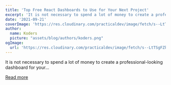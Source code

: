 ```yaml
---
title: 'Top Free React Dashboards to Use for Your Next Project'
excerpt: 'It is not necessary to spend a lot of money to create a professional-looking dashboard for your...'
date: '2021-09-21'
coverImage: 'https://res.cloudinary.com/practicaldev/image/fetch/s--LtTSgFZk--/c_imagga_scale,f_auto,fl_progressive,h_420,q_auto,w_1000/https://dev-to-uploads.s3.amazonaws.com/uploads/articles/aig17uuvxt25rorbm87u.png'
author:
  name: Koders
  picture: "assets/blog/authors/koders.png"
ogImage:
  url: 'https://res.cloudinary.com/practicaldev/image/fetch/s--LtTSgFZk--/c_imagga_scale,f_auto,fl_progressive,h_420,q_auto,w_1000/https://dev-to-uploads.s3.amazonaws.com/uploads/articles/aig17uuvxt25rorbm87u.png'
---
```


It is not necessary to spend a lot of money to create a professional-looking dashboard for your...

[Read more](https://dev.to/suhailkakar/top-free-react-dashboards-to-use-for-your-next-project-4de9)
